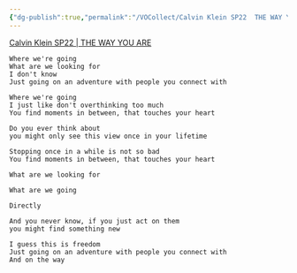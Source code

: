 ```yaml
---
{"dg-publish":true,"permalink":"/VOCollect/Calvin Klein SP22  THE WAY YOU ARE/"}
---
```



[Calvin Klein SP22 | THE WAY YOU ARE](https://www.xinpianchang.com/a11811220?from=articleCollectDetail)
```
Where we're going
What are we looking for
I don't know
Just going on an adventure with people you connect with

Where we're going
I just like don't overthinking too much
You find moments in between, that touches your heart

Do you ever think about
you might only see this view once in your lifetime

Stopping once in a while is not so bad
You find moments in between, that touches your heart

What are we looking for

What are we going

Directly

And you never know, if you just act on them
you might find something new

I guess this is freedom
Just going on an adventure with people you connect with
And on the way
```
